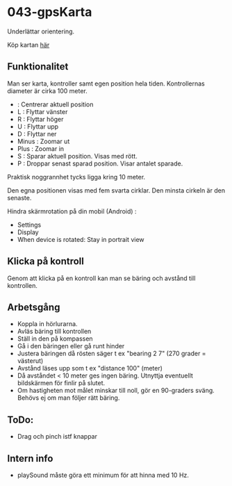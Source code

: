 # 043-gpsKarta

Underlättar orientering.

Köp kartan [här](http://www.skogsluffarna.se/Arrangemang/Naturpasset)

## Funktionalitet

Man ser karta, kontroller samt egen position hela tiden.
Kontrollernas diameter är cirka 100 meter.

*   : Centrerar aktuell position
* L : Flyttar vänster
* R : Flyttar höger
* U : Flyttar upp
* D : Flyttar ner
* Minus : Zoomar ut
* Plus : Zoomar in
* S : Sparar aktuell position. Visas med rött.
* P : Droppar senast sparad position. Visar antalet sparade.

Praktisk noggrannhet tycks ligga kring 10 meter.

Den egna positionen visas med fem svarta cirklar. Den minsta cirkeln är den senaste.

Hindra skärmrotation på din mobil (Android) :
* Settings
* Display
* When device is rotated: Stay in portrait view

## Klicka på kontroll
Genom att klicka på en kontroll kan man se bäring och avstånd till kontrollen.

## Arbetsgång
* Koppla in hörlurarna.
* Avläs bäring till kontrollen
* Ställ in den på kompassen
* Gå i den bäringen eller gå runt hinder
* Justera bäringen då rösten säger t ex "bearing 2 7" (270 grader = västerut)
* Avstånd läses upp som t ex "distance 100" (meter)
* Då avståndet < 10 meter ges ingen bäring. Utnyttja eventuellt bildskärmen för finlir på slutet.
* Om hastigheten mot målet minskar till noll, gör en 90-graders sväng. Behövs ej om man följer rätt bäring.

## ToDo:

*	Drag och pinch istf knappar

## Intern info

* playSound måste göra ett minimum för att hinna med 10 Hz.